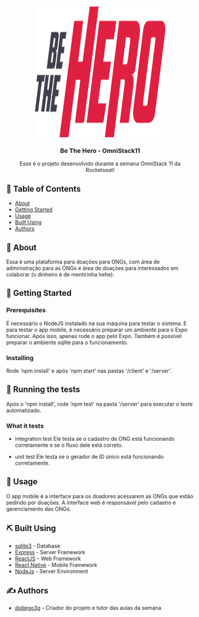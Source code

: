 <p align="center">
  <a href="" rel="noopener">
 <img width=350px height=350px src="./client/src/assets/logo.svg" alt="Project logo"></a>
</p>

<h3 align="center">Be The Hero - OmniStack11</h3>



<p align="center"> Esse é o projeto desenvolvido durante a semana OmniStack 11 da Rocketseat!
    <br> 
</p>

## 📝 Table of Contents

- [About](#about)
- [Getting Started](#getting_started)
- [Usage](#usage)
- [Built Using](#built_using)
- [Authors](#authors)

## 🧐 About <a name = "about"></a>

Essa é uma plataforma para doações para ONGs, com área de administração para as ONGs e área de doações para interessados em colaborar (o dinheiro é de mentirinha hehe). 

## 🏁 Getting Started <a name = "getting_started"></a>

### Prerequisites

É necessário o NodeJS instalado na sua máquina para testar o sistema.
E para testar o app mobile, é necessário preparar um ambiente para o Expo funcionar. Após isso, apenas rode o app pelo Expo.
Também é possível preparar o ambiente sqlite para o funcionamento.


### Installing

Rode 'npm install' e após 'npm start' nas pastas '/client' e '/server'.

## 🔧 Running the tests <a name = "tests"></a>

Após o 'npm install', rode 'npm test' na pasta '/server' para executar o teste automatizado.

### What it tests

- integration test
Ele testa se o cadastro de ONG está funcionando corretamente e se o fluxo dele está correto.

- unit test
Ele testa se o gerador de ID único está funcionando corretamente.

## 🎈 Usage <a name="usage"></a>

O app mobile é a interface para os doadores acessarem as ONGs que estão pedindo por doações.
A interface web é responsável pelo cadastro e gerenciamento das ONGs.

## ⛏️ Built Using <a name = "built_using"></a>

- [sqlite3](https://www.sqlite.org/index.html) - Database
- [Express](https://expressjs.com/) - Server Framework
- [ReactJS](https://reactjs.org/) - Web Framework
- [React Native](https://reactnative.dev/) - Mobile Framework
- [NodeJs](https://nodejs.org/) - Server Environment

## ✍️ Authors <a name = "authors"></a>

- [@diego3g](https://github.com/kylelobo) - Criador do projeto e tutor das aulas da semana
